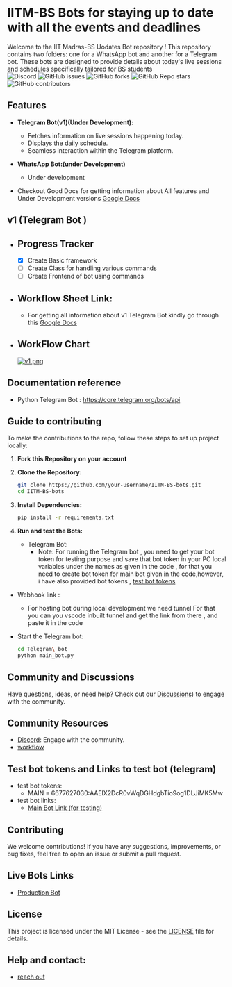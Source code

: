 # IITM-BS Bots for staying up to date with all the events and deadlines

Welcome to the IIT Madras-BS Uodates Bot repository ! This repository contains two folders: one for a WhatsApp bot and another for a Telegram bot. These bots are designed to provide details about today's live sessions and schedules specifically tailored for BS students  
![Discord](https://img.shields.io/discord/1173095754961801286)
![GitHub issues](https://img.shields.io/github/issues/shubhamatkal/IITM-BS-bots)
![GitHub forks](https://img.shields.io/github/forks/shubhamatkal/IITM-BS-bots)
![GitHub Repo stars](https://img.shields.io/github/stars/shubhamatkal/IITM-BS-bots)
![GitHub contributors](https://img.shields.io/github/contributors/shubhamatkal/IITM-BS-bots)




## Features

- **Telegram Bot(v1)(Under Development):**
  - Fetches information on live sessions happening today.
  - Displays the daily schedule.
  - Seamless interaction within the Telegram platform.

- **WhatsApp Bot:(under Development)**
  - Under development 
- Checkout Good Docs for getting information about All features and Under Development versions  [Google Docs](https://docs.google.com/document/d/1yjr_NXChKjF3HIbJfOVPO2BQ8AqG9RMoNGmtE4Ih1C0/edit?usp=sharing)
## v1 (Telegram Bot ) 
  - ## Progress Tracker
    - [X] Create Basic framework
    - [ ] Create Class for handling various commands
    - [ ] Create Frontend of bot using commands
- ## Workflow Sheet Link:
    - For getting all information about v1 Telegram Bot kindly go through this [Google Docs](https://docs.google.com/document/d/1yjr_NXChKjF3HIbJfOVPO2BQ8AqG9RMoNGmtE4Ih1C0/edit?usp=sharing)
- ## WorkFlow Chart
    [![v1.png](https://i.postimg.cc/13tbzrq5/v1.png)](https://postimg.cc/Tpzt7m0Z)
 ## Documentation reference

- Python Telegram Bot : https://core.telegram.org/bots/api

## Guide to contributing

To make the contributions to the repo, follow these steps to set up project locally:

1. **Fork this Repository on your account**
2. **Clone the Repository:**
   ```bash
   git clone https://github.com/your-username/IITM-BS-bots.git
   cd IITM-BS-bots
   ```

3. **Install Dependencies:**
   ```bash
   pip install -r requirements.txt
   ```

4. **Run and test the Bots:**
   - Telegram Bot:
     - Note: For running the Telegram bot , you need to get your bot token for testing purpose and save that bot token in your PC local variables
     under the names as given in the code , for that you need to create bot token for main bot given in the code,however, i have also provided bot tokens ,
     [test bot tokens](https://github.com/shubhamatkal/IITM-BS-bots/edit/main/README.md#test-bot-tokens-and-links-to-test-bot-telegram)
  - Webhook link :
      - For hosting bot during local development we need tunnel
        For that you can you vscode inbuilt tunnel and get the link from there , and paste it in the code 

   - Start the Telegram bot:
     ```bash
     cd Telegram\ bot
     python main_bot.py
     ```

## Community and Discussions

Have questions, ideas, or need help? Check out our [Discussions](https://discord.gg/hux9vWjVhR)) to engage with the community.

## Community Resources

- [Discord](https://discord.gg/hux9vWjVhR): Engage with the community.
- [workflow](https://docs.google.com/document/d/1yjr_NXChKjF3HIbJfOVPO2BQ8AqG9RMoNGmtE4Ih1C0/edit?usp=sharing)

## Test bot tokens and Links to test bot (telegram)
  - test bot tokens:
    - MAIN = 6677627030:AAElX2DcR0vWqDGHdgbTio9og1DLJiMK5Mw
  - test bot links:
    - [Main Bot Link (for testing)](t.me/test_foundation_iitmbs_bot)
      
## Contributing

We welcome contributions! If you have any suggestions, improvements, or bug fixes, feel free to open an issue or submit a pull request.

## Live Bots Links
- [Production Bot](https://t.me/iitm_bs_updatesbot)
  
## License

This project is licensed under the MIT License - see the [LICENSE](https://github.com/shubhamatkal/IITM-BS-bots/blob/main/LICENSE) file for details.

## Help and contact:
- [reach out](https://github.com/shubhamatkal)


